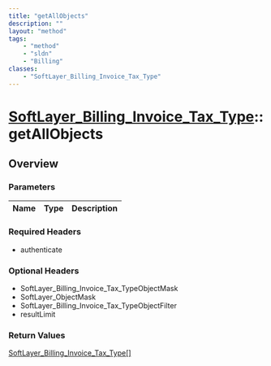 ```yaml
---
title: "getAllObjects"
description: ""
layout: "method"
tags:
    - "method"
    - "sldn"
    - "Billing"
classes:
    - "SoftLayer_Billing_Invoice_Tax_Type"
---
```

# [SoftLayer_Billing_Invoice_Tax_Type](/reference/services/SoftLayer_Billing_Invoice_Tax_Type)::getAllObjects




## Overview 


### Parameters 
|Name | Type | Description |
| --- | --- | --- |


### Required Headers
* authenticate

### Optional Headers
* SoftLayer_Billing_Invoice_Tax_TypeObjectMask
* SoftLayer_ObjectMask
* SoftLayer_Billing_Invoice_Tax_TypeObjectFilter
* resultLimit

### Return Values
<a href='/reference/datatypes/SoftLayer_Billing_Invoice_Tax_Type'>SoftLayer_Billing_Invoice_Tax_Type[] </a>

